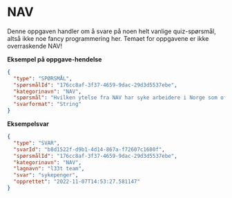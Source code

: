 # NAV

Denne oppgaven handler om å svare på noen helt vanlige quiz-spørsmål, altså ikke noe fancy programmering her.
Temaet for oppgavene er ikke overraskende NAV!

**Eksempel på oppgave-hendelse**

```json
{
  "type": "SPØRSMÅL",
  "spørsmålId": "176cc8af-3f37-4659-9dac-29d3d5537ebe",
  "kategorinavn": "NAV",
  "spørsmål": "Hvilken ytelse fra NAV har syke arbeidere i Norge som oftest rett på?",
  "svarformat": "String"
}
```

**Eksempelsvar**

```json
{
  "type": "SVAR",
  "svarId": "b8d1522f-d9b1-4d14-867a-f72607c1680f",
  "spørsmålId": "176cc8af-3f37-4659-9dac-29d3d5537ebe",
  "kategorinavn": "NAV",
  "lagnavn": "l33t team",
  "svar": "sykepenger",
  "opprettet": "2022-11-07T14:53:27.581147"
}
```
